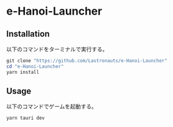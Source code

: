 # e-Hanoi-Launcher

## Installation

以下のコマンドをターミナルで実行する。

```powershell
git clone "https://github.com/Lastronauts/e-Hanoi-Launcher"
cd "e-Hanoi-Launcher"
yarn install
```

## Usage

以下のコマンドでゲームを起動する。

```powershell
yarn tauri dev
```